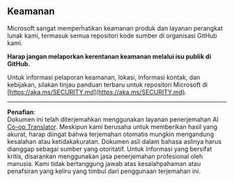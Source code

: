 <!--
CO_OP_TRANSLATOR_METADATA:
{
  "original_hash": "7229f7490ea61a04330b79651ac4d37e",
  "translation_date": "2025-09-09T21:18:55+00:00",
  "source_file": "SECURITY.md",
  "language_code": "id"
}
-->
## Keamanan

Microsoft sangat memperhatikan keamanan produk dan layanan perangkat lunak kami, termasuk semua repositori kode sumber di organisasi GitHub kami.

**Harap jangan melaporkan kerentanan keamanan melalui isu publik di GitHub.**

Untuk informasi pelaporan keamanan, lokasi, informasi kontak, dan kebijakan, silakan tinjau panduan terbaru untuk repositori Microsoft di [https://aka.ms/SECURITY.md](https://aka.ms/SECURITY.md).

---

**Penafian**:  
Dokumen ini telah diterjemahkan menggunakan layanan penerjemahan AI [Co-op Translator](https://github.com/Azure/co-op-translator). Meskipun kami berusaha untuk memberikan hasil yang akurat, harap diingat bahwa terjemahan otomatis mungkin mengandung kesalahan atau ketidakakuratan. Dokumen asli dalam bahasa aslinya harus dianggap sebagai sumber yang otoritatif. Untuk informasi yang bersifat kritis, disarankan menggunakan jasa penerjemahan profesional oleh manusia. Kami tidak bertanggung jawab atas kesalahpahaman atau penafsiran yang keliru yang timbul dari penggunaan terjemahan ini.